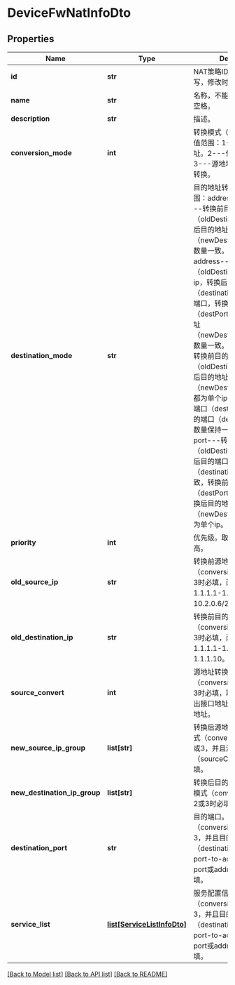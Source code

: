 # DeviceFwNatInfoDto

## Properties
Name | Type | Description | Notes
------------ | ------------- | ------------- | -------------
**id** | **str** | NAT策略ID。创建时不能填写，修改时必须填写。 | [optional] 
**name** | **str** | 名称，不能包含?、双引号和空格。 | [optional] 
**description** | **str** | 描述。 | [optional] 
**conversion_mode** | **int** | 转换模式（不允许修改）。取值范围：1---仅转换源地址。2---仅转换目的地址。3---源地址和目的地址同时转换。 | [optional] 
**destination_mode** | **str** | 目的地址转换方式。取值范围：address-to-address---转换前目的地址（oldDestinationIp）和转换后目的地址（newDestinationIpGroup）数量一致。port-to-address---转换前目的地址（oldDestinationIp）为单个ip，转换后目的端口（destinationPort）为单个端口，转换前服务目的端口（destPort）与转换后目的地址（newDestinationIpGroup）数量一致。port-to-port---转换前目的地址（oldDestinationIp）和转换后目的地址（newDestinationIpGroup）都为单个ip，转换前服务目的端口（destPort）和转换后目的端口（destinationPort）数量保持一致。address-to-port---转换前目的地址（oldDestinationIp）和转换后目的端口（destinationPort）数量一致，转换前服务目的端口（destPort）为单个端口，转换后目的地址（newDestinationIpGroup）为单个ip。 | [optional] 
**priority** | **int** | 优先级。取值越小优先等级越高。 | [optional] 
**old_source_ip** | **str** | 转换前源地址。转换模式（conversionMode）为1或3时必填，两种形式：1.1.1.1-1.1.1.2或10.2.0.6/24。 | [optional] 
**old_destination_ip** | **str** | 转换前目的地址。转换模式（conversionMode）为1或3时必填，两种形式：1.1.1.1-1.1.1.2或1.1.1.10。 | [optional] 
**source_convert** | **int** | 源地址转换为。转换模式（conversionMode）为1或3时必填，取值范围：0---出接口地址。1---地址池中地址。 | [optional] 
**new_source_ip_group** | **list[str]** | 转换后源地址池列表。转换模式（conversionMode）为1或3，并且源地址转化为（sourceConvert）1时必填。 | [optional] 
**new_destination_ip_group** | **list[str]** | 转换后目的地址池列表。转换模式（conversionMode）为2或3时必填。 | [optional] 
**destination_port** | **str** | 目的端口。转换模式（conversionMode）为2或3，并且目的地址转换方式（destinationMode）为port-to-address或port-to-port或address-to-port时必填。 | [optional] 
**service_list** | [**list[ServiceListInfoDto]**](ServiceListInfoDto.md) | 服务配置信息列表。转换模式（conversionMode）为2或3，并且目的地址转换方式（destinationMode）为port-to-address或port-to-port或address-to-port时必填。 | [optional] 

[[Back to Model list]](../README.md#documentation-for-models) [[Back to API list]](../README.md#documentation-for-api-endpoints) [[Back to README]](../README.md)


